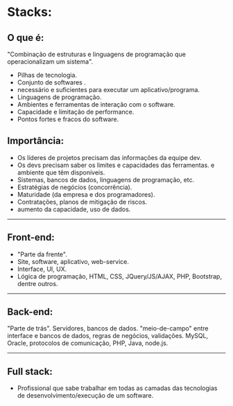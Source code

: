 # Stacks:

## O que é: 
"Combinação de estruturas e linguagens de programação que operacionalizam um sistema".

- Pilhas de tecnologia.
- Conjunto de softwares .
- necessário e suficientes para executar um aplicativo/programa.
- Linguagens de programação.
- Ambientes e ferramentas de interação com o software.
- Capacidade e limitação de performance.
- Pontos fortes e fracos do software.

## Importância:

- Os líderes de projetos precisam das informações da equipe dev.
- Os devs precisam saber os limites e capacidades das ferramentas.
e ambiente que têm disponíveis.
- Sistemas, bancos de dados, linguagens de programação, etc.
- Estratégias de negócios (concorrência).
- Maturidade (da empresa e dos programadores).
- Contratações, planos de mitigação de riscos.
- aumento da capacidade, uso de dados.

----------------------------------------------------------------

## Front-end:

- "Parte da frente".
- Site, software, aplicativo, web-service.
- Interface, UI, UX.
- Lógica de programação, HTML, CSS, JQuery/JS/AJAX, PHP, Bootstrap,
dentre outros.

----------------------------------------------------------------

## Back-end:

"Parte de trás".
Servidores, bancos de dados.
"meio-de-campo" entre interface e bancos de dados, regras de negócios,
validações.
MySQL, Oracle, protocolos de comunicação, PHP, Java, node.js.

----------------------------------------------------------------

## Full stack:

- Profissional que sabe trabalhar em todas as camadas das tecnologias de
desenvolvimento/execução de um software.

